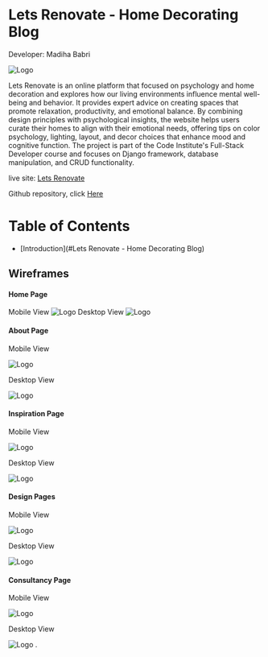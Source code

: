 # Lets Renovate - Home Decorating Blog
Developer: Madiha Babri

![Logo](doc/images/response.png)

Lets Renovate is an online platform that focused on psychology and home decoration and explores how our living environments influence mental well-being and behavior. It provides expert advice on creating spaces that promote relaxation, productivity, and emotional balance. By combining design principles with psychological insights, the website helps users curate their homes to align with their emotional needs, offering tips on color psychology, lighting, layout, and decor choices that enhance mood and cognitive function. The project is part of the Code Institute's Full-Stack Developer course and focuses on Django framework, database manipulation, and CRUD functionality.

live site: <a href="https://lets-renovate-99e0f8d1e179.herokuapp.com/">Lets Renovate</a>

Github repository, click <a href="https://github.com/Madiha-babri/home-core">Here</a>

# Table of Contents
- [Introduction](#Lets Renovate - Home Decorating Blog)

## Wireframes
#### Home Page
Mobile View
![Logo](doc/wireframes/homepage.png)
Desktop View
![Logo](static/images/logo.png)

#### About Page

Mobile View

![Logo](doc/wireframes/aboutpagemob.png)

Desktop View

![Logo](doc/wireframes/aboutpage.png)

#### Inspiration Page

Mobile View

![Logo](doc/wireframes/inspirationpagemob.png)

Desktop View

![Logo](/doc/wireframes/inspiredpage.png)

#### Design Pages

Mobile View

![Logo](doc/wireframes/designpagemob.png)

Desktop View

![Logo](doc/wireframes/designpages.png)

#### Consultancy Page

Mobile View

![Logo](doc/wireframes/consultancymob.png)

Desktop View

![Logo](doc/wireframes/consultancy.png)
.
